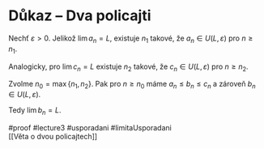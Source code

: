 # Důkaz  – Dva policajti

Nechť $\varepsilon > 0$. Jelikož $\lim a_n = L$, existuje $n_1$ takové, že $a_n \in U(L, \varepsilon)$ pro $n \geq n_1$.

Analogicky, pro $\lim c_n = L$ existuje $n_2$ takové, že $c_n \in U(L, \varepsilon)$ pro $n \geq n_2$.

Zvolme $n_0 = \max\{n_1, n_2\}$. Pak pro $n \geq n_0$ máme $a_n \leq b_n \leq c_n$ a zároveň $b_n \in U(L, \varepsilon)$.

Tedy $\lim b_n = L$.



#proof #lecture3 #usporadani  #limitaUsporadani  
[[Věta o dvou policajtech]]